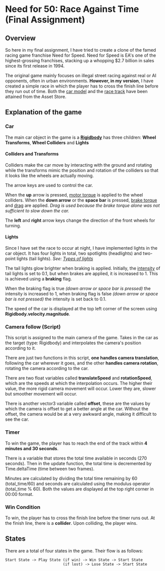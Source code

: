# Need for 50: Race Against Time (Final Assignment)
## Overview
So here in my final assignment, I have tried to create a clone of the famed racing game franchise Need for Speed. Need for Speed is EA's one of the highest-grossing franchises, stacking up a whopping $2.7 billion in sales since its first release in 1994.

The original game mainly focuses on illegal street racing against real or AI opponents, often in urban environments. **However, in my version**, I have created a simple race in which the player has to cross the finish line before they run out of time. Both the [car model](https://assetstore.unity.com/packages/3d/vehicles/race-car-package-141690) and the [race track](https://assetstore.unity.com/packages/3d/environments/roadways/race-tracks-140501) have been attained from the Asset Store.

## Explanation of the game

### Car

The main car object in the game is a **[Rigidbody](https://docs.unity3d.com/ScriptReference/Rigidbody.html)** has three children: **Wheel Transforms**, **Wheel Colliders** and **Lights**

#### Colliders and Transforms

Colliders make the car move by interacting with the ground and rotating while the transforms mimic the position and rotation of the colliders so that it looks like the wheels are actually moving.

The arrow keys are used to control the car.

When the **up** arrow is pressed, [motor torque](https://docs.unity3d.com/ScriptReference/WheelCollider-motorTorque.html) is applied to the wheel colliders. When the **down arrow** or the **space bar** is pressed, [brake torque](https://docs.unity3d.com/ScriptReference/WheelCollider-brakeTorque.html) and [drag](https://docs.unity3d.com/ScriptReference/Rigidbody-drag.html) are applied. *Drag is used because the brake torque alone was not sufficient to slow down the car.*

The **left** and **right** arrow keys change the direction of the front wheels for turning.

#### Lights

Since I have set the race to occur at night, I have implemented lights in the car object. It has four lights in total, two spotlights (headlights) and two-point lights (tail lights). *See: [Types of lights](https://docs.unity3d.com/Manual/Lighting.html)*

The tail lights glow brighter when braking is applied. Initially, the [intensity](https://docs.unity3d.com/Manual/Lighting.html) of tail lights is set to 0.1, but when brakes are applied, it is increased to 1. This is achieved using a **braking** flag.

When the braking flag is true *(down arrow or space bar is pressed)* the intensity is increased to 1, when braking flag is false *(down arrow or space bar is not pressed)* the intensity is set back to 0.1.

The speed of the car is displayed at the top left corner of the screen using **Rigidbody.velocity.magnitude**.

### Camera follow (Script)

This script is assigned to the main camera of the game. Takes in the car as the target (type: Rigidbody) and interpolates the camera's position according to it.

There are just two functions in this script, **one handles camera translation**, following the car wherever it goes, and the other **handles camera rotation**, rotating the camera according to the car.

There are two float variables called **translateSpeed** and **rotationSpeed**, which are the speeds at which the interpolation occurs. The higher their value, the more rigid camera movement will occur. Lower they are, slower but smoother movement will occur.

There is another vector3 variable called **offset**, these are the values by which the camera is offset to get a better angle at the car. Without the offset, the camera would be at a very awkward angle, making it difficult to see the car.

### Timer

To win the game, the player has to reach the end of the track within **4 minutes and 30 seconds**.

There is a variable that stores the total time available in seconds (270 seconds). Then in the update function, the total time is decremented by Time.deltaTime (time between two frames).

Minutes are calculated by dividing the total time remaining by 60 (total_time/60) and seconds are calculated using the modulus operator (total_time % 60). Both the values are displayed at the top right corner in 00:00 format.

### Win Condition

To win, the player has to cross the finish line before the timer runs out. At the finish line, there is a **collider**. Upon colliding, the player wins.

## States

There are a total of four states in the game. Their flow is as follows: 
```
Start State -> Play State (if win) -> Win State -> Start State 
                          (if lost) -> Lose State -> Start State
```

